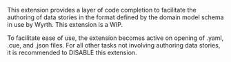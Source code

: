 
This extension provides a layer of code completion to facilitate the authoring of data stories in the format defined by the domain model schema in use by Wyrth. This extension is a WIP.

To facilitate ease of use, the extension becomes active on opening of .yaml, .cue, and .json files. For all other tasks not involving authoring data stories, it is recommended to DISABLE this extension. 
